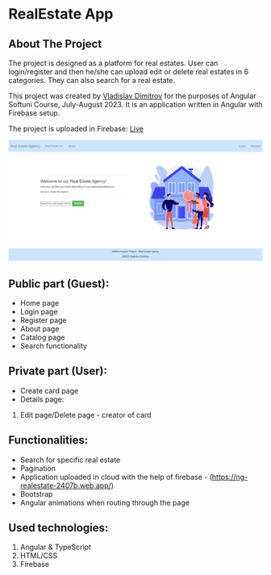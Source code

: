 # RealEstate App

## About The Project

The project is designed as a platform for real estates. User can login/register and then he/she can upload edit or delete real estates in 6 categories. They can also search for a real estate.

This project was created by [Vladislav Dimitrov](https://github.com/vladi1995) for the purposes of Angular Softuni Course, July-August 2023. It is an application written in Angular with Firebase setup.

The project is uploaded in Firebase: [Live](https://ng-realestate-2407b.web.app/)

![image](https://github.com/vladi1995/realEstate/blob/master/src/assets/homeScreen.PNG)

## Public part (Guest):

+ Home page
+ Login page
+ Register page
+ About page
+ Catalog page
+ Search functionality

## Private part (User):

+ Create card page
+ Details page:
1. Edit page/Delete page - creator of card

## Functionalities:

+ Search for specific real estate
+ Pagination
+ Application uploaded in cloud with the help of firebase - (https://ng-realestate-2407b.web.app/)
+ Bootstrap
+ Angular animations when routing through the page

## Used technologies:
1. Angular & TypeScript
2. HTML/CSS
3. Firebase
